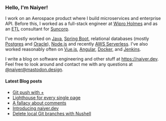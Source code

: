 ### Hello, I'm Naiyer!

I work on an Aerospace product where I build microservices and enterprise API. Before this, I worked as a full-stack engineer at [Wipro Holmes](https://www.wipro.com/holmes/) and as an <abbr title="Extract Transform Load">ETL</abbr> consultant for [Suncorp](https://www.suncorp.com.au/).

I've mostly worked on [Java](https://openjdk.java.net/), [Spring Boot](https://spring.io/projects/spring-boot), relational databases (mostly [Postgres](https://www.postgresql.org/) and [Oracle](https://www.oracle.com/database/)), [Node.js](https://nodejs.org/en/) and recently [AWS Serverless](https://aws.amazon.com/serverless/). I've also worked reasonably often on [Vue.js](https://vuejs.org/), [Angular](https://angular.io/), [Docker](https://www.docker.com/), and [Jenkins](https://www.jenkins.io/).

I write a blog on software engineering and other stuff at <https://naiyer.dev>. Feel free to look around and contact me with any questions at [@naiyer@mastodon.design](https://mastodon.design/@naiyer).

#### Latest Blog posts

<!-- BLOG-POST-LIST:START -->
- [Git push with +](https://naiyer.dev/post/2023/02/20/git-push-with-plus/)
- [Lighthouse for every single page](https://naiyer.dev/post/2023/02/15/lighthouse-for-every-single-page/)
- [A fallacy about comments](https://naiyer.dev/post/2023/02/15/a-fallacy-about-comments/)
- [Introducing naiyer.dev](https://naiyer.dev/post/2023/02/02/introducing-naiyer-dev/)
- [Delete local Git branches with Nushell](https://naiyer.dev/post/2023/01/02/delete-local-git-branches-with-nushell/)
<!-- BLOG-POST-LIST:END -->
